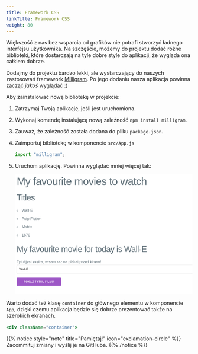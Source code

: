 ```yaml
---
title: Framework CSS
linkTitle: Framework CSS
weight: 80
---
```


Większość z nas bez wsparcia od grafików nie potrafi stworzyć ładnego interfejsu
użytkownika. Na szczęście, możemy do projektu dodać różne biblioteki, które
dostarczają na tyle dobre style do aplikacji, że wygląda ona całkiem dobrze.

Dodajmy do projektu bardzo lekki, ale wystarczający do naszych zastosowań
framework [Milligram](https://milligram.io/). Po jego dodaniu nasza aplikacja
powinna zacząć *jakoś* wyglądać :)

Aby zainstalować nową bibliotekę w projekcie:

1. Zatrzymaj Twoją aplikację, jeśli jest uruchomiona.
1. Wykonaj komendę instalującą nową zależność `npm install milligram`.
1. Zauważ, że zależność została dodana do pliku `package.json`.
1. Zaimportuj bibliotekę w komponencie `src/App.js`
    ```jsx
    import "milligram";
    ```
1. Uruchom aplikację. Powinna wyglądać mniej więcej tak:

   ![](16-milligram.png)

Warto dodać też klasę `container` do głównego elementu w komponencie `App`,
dzięki czemu aplikacja będzie się dobrze prezentować także na szerokich ekranach.

```jsx
<div className="container">
```

{{% notice style="note" title="Pamiętaj!" icon="exclamation-circle" %}}
Zacommituj zmiany i wyślij je na GitHuba.
{{% /notice %}}
